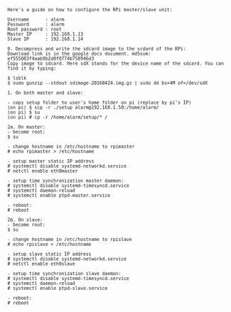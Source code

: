 <code>
    
    Here's a guide on how to configure the RPi master/slave unit:

    Username      : alarm
    Password      : alarm
    Root password : root
    Master IP     : 192.168.1.13
    Slave IP      : 192.168.1.14
    
    0. Decompress and write the sdcard image to the scdard of the RPi:
    Download link is in the google docs document. md5sum: ef555083f4aab9b2d8f0774b758946d3
    Copy image to sdcard. Here sdX stands for the device name of the sdcard. You can find it by typing:
    
    $ lsblk
    $ sudo gunzip --stdout sdimage-20160424.img.gz | sudo dd bs=4M of=/dev/sdX

    1. On both master and slave:

    - copy setup folder to user's home folder on pi (replace by pi's IP)
    (on pc) $ scp -r ./setup alarm@192.168.1.50:/home/alarm/
    (on pi) $ su
    (on pi) # cp -r /home/alarm/setup/* /
    
    2a. On master:
    - become root:
    $ su

    - change hostname in /etc/hostname to rpimaster
    # echo rpimaster > /etc/hostname
    
    - setup master static IP address
    # systemctl disable systemd-networkd.service
    # netctl enable eth0master

    - setup time synchronization master daemon:
    # systemctl disable systemd-timesyncd.service
    # systemctl daemon-reload
    # systemctl enable ptpd-master.service

    - reboot:
    # reboot

    2b. On slave:
    - become root:
    $ su

    - change hostname in /etc/hostname to rpislave
    # echo rpislave > /etc/hostname
    
    - setup slave static IP address
    # systemctl disable systemd-networkd.service
    # netctl enable eth0slave

    - setup time synchronization slave daemon:
    # systemctl disable systemd-timesyncd.service
    # systemctl daemon-reload
    # systemctl enable ptpd-slave.service

    - reboot:
    # reboot
    
</code>
